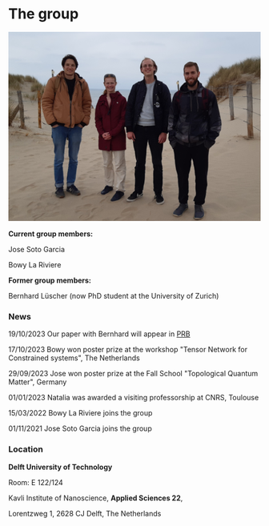 The group
===============================

![outing](assets/images/outing.jpg)

**Current group members:**

Jose Soto Garcia 

Bowy La Riviere

**Former group members:**

Bernhard Lüscher (now PhD student at the University of Zurich)

### **News**

19/10/2023 Our paper with Bernhard will appear in [PRB](https://journals.aps.org/prb/accepted/55078O68U7d1f548b53e3066e9a24a0f388df80e7)

17/10/2023 Bowy won poster prize at the workshop "Tensor Network for Constrained systems", The Netherlands

29/09/2023 Jose won poster prize at the Fall School "Topological Quantum Matter", Germany

01/01/2023 Natalia was awarded a visiting professorship at CNRS, Toulouse

15/03/2022 Bowy La Riviere joins the group

01/11/2021 Jose Soto Garcia joins the group




### **Location**

**Delft University of Technology**

Room: E 122/124 

Kavli Institute of Nanoscience,  **Applied Sciences 22**,

Lorentzweg 1, 2628 CJ Delft,  The Netherlands





